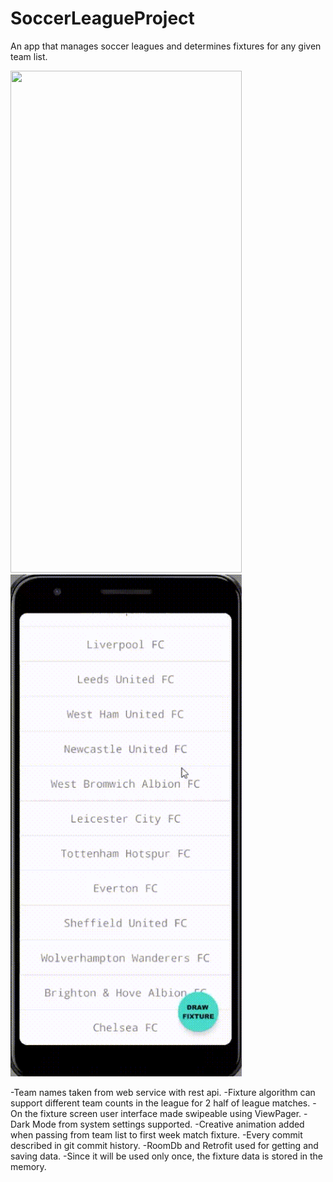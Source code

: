# SoccerLeagueProject
 An app that manages soccer leagues and determines fixtures for any given team list.

<p>
<img width="370" height="803" src="readme-assets/darkmode.gif">
<img width="370" height="803" src="readme-assets/lightmode.gif">
</p>

-Team names taken from web service with rest api.
-Fixture algorithm can support different team counts in the league for 2 half of league matches.
-On the fixture screen user interface made swipeable using ViewPager.
-Dark Mode from system settings supported.
-Creative animation added when passing from team list to first week match fixture.
-Every commit described in git commit history.
-RoomDb and Retrofit used for getting and saving data.
-Since it will be used only once, the fixture data is stored in the memory.

